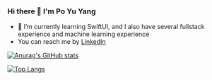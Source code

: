 ### Hi there 👋 I'm Po Yu Yang
- 🔭 I’m currently learning SwiftUI, and I also have several fullstack experience and machine learning experience
- You can reach me by <a href="https://www.linkedin.com/in/po-yu-yang/" target="_blank">LinkedIn</a>



[![Anurag's GitHub stats](https://github-readme-stats.vercel.app/api?username=PoYuYang&hide=contribs,prs&show_icons=true&theme=onedark)](https://github.com/anuraghazra/github-readme-stats)

[![Top Langs](https://github-readme-stats.vercel.app/api/top-langs/?username=PoYuYang&layout=compact,prs&show_icons=true&theme=onedark)](https://github.com/anuraghazra/github-readme-stats)
<!--
**PoYuYang/PoYuYang** is a ✨ _special_ ✨ repository because its `README.md` (this file) appears on your GitHub profile.

Here are some ideas to get you started:


- 👯 I’m looking to collaborate on ...
- 🤔 I’m looking for help with ...
- 💬 Ask me about ...
- 📫 How to reach me: ...
- 😄 Pronouns: ...
- ⚡ Fun fact: ...
-->
